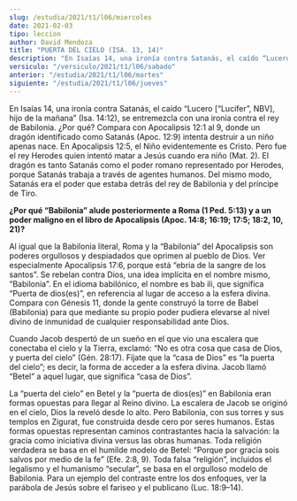 ```yaml
---
slug: /estudia/2021/t1/l06/miercoles
date: 2021-02-03
tipo: leccion
author: David Mendoza
title: "PUERTA DEL CIELO (ISA. 13, 14)"
description: "En Isaías 14, una ironía contra Satanás, el caído “Lucero [“Lucifer”, NBV], hijo de la mañana” (Isa. 14:12), se entremezcla con una ironía contra el rey de Babilonia. ¿Por qué?"
versiculo: "/versiculo/2021/t1/l06/sabado"
anterior: "/estudia/2021/t1/l06/martes"
siguiente: "/estudia/2021/t1/l06/jueves"
---
```


En Isaías 14, una ironía contra Satanás, el caído
“Lucero [“Lucifer”, NBV], hijo de la
mañana” (Isa. 14:12), se entremezcla con una ironía
contra el rey de Babilonia. ¿Por qué? Compara con
Apocalipsis 12:1 al 9, donde un dragón identificado como
Satanás (Apoc. 12:9) intenta destruir a un niño apenas nace.
En Apocalipsis 12:5, el Niño evidentemente es Cristo. Pero fue el
rey Herodes quien intentó matar a Jesús cuando era niño
(Mat. 2). El dragón es tanto Satanás como el poder romano
representado por Herodes, porque Satanás trabaja a través de
agentes humanos. Del mismo modo, Satanás era el poder que estaba
detrás del rey de Babilonia y del príncipe de Tiro.


**¿Por qué “Babilonia” alude posteriormente a
Roma (1 Ped. 5:13) y a un poder maligno en el libro de Apocalipsis
(Apoc. 14:8; 16:19; 17:5; 18:2, 10, 21)?**

Al igual que la Babilonia literal, Roma y la “Babilonia”
del Apocalipsis son poderes orgullosos y despiadados que oprimen al
pueblo de Dios. Ver especialmente Apocalipsis 17:6, porque está
“ebria de la sangre de los santos”. Se rebelan contra
Dios, una idea implícita en el nombre mismo,
“Babilonia”. En el idioma babilónico, el nombre es
bab ili, que significa “Puerta de dios(es)”, en referencia
al lugar de acceso a la esfera divina. Compara con Génesis 11,
donde la gente construyó la torre de Babel (Babilonia) para que
mediante su propio poder pudiera elevarse al nivel divino de inmunidad
de cualquier responsabilidad ante Dios.


Cuando Jacob despertó de un sueño en el que vio una escalera
que conectaba el cielo y la Tierra, exclamó: “No es otra
cosa que casa de Dios, y puerta del cielo” (Gén. 28:17).
Fíjate que la “casa de Dios” es “la puerta del
cielo”; es decir, la forma de acceder a la esfera divina. Jacob
llamó “Betel” a aquel lugar, que significa
“casa de Dios”.


La “puerta del cielo” en Betel y la “puerta de
dios(es)” en Babilonia eran formas opuestas para llegar al Reino
divino. La escalera de Jacob se originó en el cielo, Dios la
reveló desde lo alto. Pero Babilonia, con sus torres y sus
templos en Zigurat, fue construida desde cero por seres humanos. Estas
formas opuestas representan caminos contrastantes hacia la
salvación: la gracia como iniciativa divina versus las obras
humanas. Toda religión verdadera se basa en el humilde modelo de
Betel: “Porque por gracia sois salvos por medio de la fe”
(Efe. 2:8, 9). Toda falsa “religión”, incluidos el
legalismo y el humanismo “secular”, se basa en el
orgulloso modelo de Babilonia. Para un ejemplo del contraste entre los
dos enfoques, ver la parábola de Jesús sobre el fariseo y el
publicano (Luc. 18:9–14).
